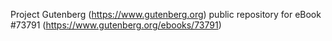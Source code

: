 Project Gutenberg (https://www.gutenberg.org) public repository for
eBook #73791 (https://www.gutenberg.org/ebooks/73791)

